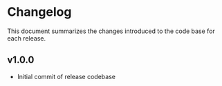 # Changelog

This document summarizes the changes introduced to the code base for each release.

## v1.0.0

- Initial commit of release codebase
